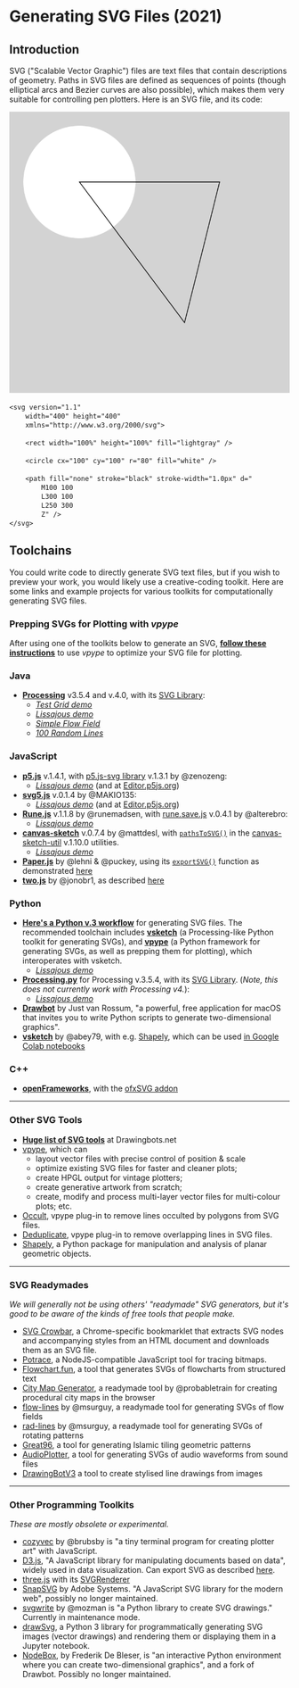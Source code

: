 # Generating SVG Files (2021)

## Introduction

SVG ("Scalable Vector Graphic") files are text files that contain descriptions of geometry. Paths in SVG files are defined as sequences of points (though elliptical arcs and Bezier curves are also possible), which makes them very suitable for controlling pen plotters. Here is an SVG file, and its code: 

<img src="simple_svg.svg">

```
<svg version="1.1"
	width="400" height="400"
	xmlns="http://www.w3.org/2000/svg">

	<rect width="100%" height="100%" fill="lightgray" />

	<circle cx="100" cy="100" r="80" fill="white" />

	<path fill="none" stroke="black" stroke-width="1.0px" d="
		M100 100 
		L300 100 
		L250 300 
		Z" />
</svg>
```


## Toolchains

You could write code to directly generate SVG text files, but if you wish to preview your work, you would likely use a creative-coding toolkit. Here are some links and example projects for various toolkits for computationally generating SVG files. 

### Prepping SVGs for Plotting with *vpype*

After using one of the toolkits below to generate an SVG, [**follow these instructions**](vpype_svg_prep/README.md) to use *vpype* to optimize your SVG file for plotting. 


### Java

* [**Processing**](https://processing.org/) v3.5.4 and v.4.0, with its [SVG Library](https://processing.org/reference/libraries/svg/index.html): 
  * [*Test Grid demo*](processing_java/svg_lissajous/svg_testgrid.pde)
  * [*Lissajous demo*](processing_java/svg_lissajous/svg_lissajous.pde)
  * [*Simple Flow Field*](processing_java/svg_simpleFlowField/svg_simpleFlowField.pde)
  * [*100 Random Lines*](processing_java/svg_random_lines/svg_random_lines.pde)


### JavaScript

* [**p5.js**](https://p5js.org/) v.1.4.1, with [p5.js-svg library](https://github.com/zenozeng/p5.js-svg) v.1.3.1 by @zenozeng: 
  * [*Lissajous demo*](p5js/svg_lissajous/sketch.js) (and at [Editor.p5js.org](https://editor.p5js.org/golan/sketches/Eu6b4gm_i))
* [**svg5.js**](https://www.npmjs.com/package/svg5) v.0.1.4 by @MAKIO135: 
  * [*Lissajous demo*](svg5/svg_lissajous/sketch.js) (and at [Editor.p5js.org](https://editor.p5js.org/golan/sketches/QbOhi4I1v))
* [**Rune.js**](http://runemadsen.github.io/rune.js/) v.1.1.8 by @runemadsen, with [rune.save.js](https://www.npmjs.com/package/rune.save.js) v.0.4.1 by @alterebro:
  * [*Lissajous demo*](runejs/svg_lissajous/sketch.js)
* [**canvas-sketch**](https://github.com/mattdesl/canvas-sketch/) v.0.7.4 by @mattdesl, with [```pathsToSVG()```](https://github.com/mattdesl/canvas-sketch-util/blob/master/docs/penplot.md#pathsToSVG) in the [canvas-sketch-util](https://github.com/mattdesl/canvas-sketch-util/blob/master/docs/penplot.md) v.1.10.0 utilities.
  * [*Lissajous demo*](canvas-sketch-js/svg_lissajous.js)
* [**Paper.js**](http://paperjs.org/) by @lehni & @puckey, using its [```exportSVG()```](http://paperjs.org/reference/project/#exportsvg) function as demonstrated [here](http://paperjs.org/features/#svg-import-and-export) 
* [**two.js**](https://github.com/jonobr1/two.js) by @jonobr1, as described [here](https://github.com/jonobr1/two.js/issues/80)


### Python

* [**Here's a Python v.3 workflow**](python/README.md) for generating SVG files. The recommended toolchain includes [**vsketch**](https://github.com/abey79/vsketch) (a Processing-like Python toolkit for generating SVGs), and [**vpype**](https://vpype.readthedocs.io/en/latest/index.html) (a Python framework for generating SVGs, as well as prepping them for plotting), which interoperates with vsketch.
  * [*Lissajous demo*](python/svg_lissajous/sketch_svg_lissajous.py)
* [**Processing.py**](https://py.processing.org/) for Processing v.3.5.4, with its [SVG Library](https://processing.org/reference/libraries/svg/index.html). (*Note, this does not currently work with Processing v4.*): 
  * [*Lissajous demo*](processing_py/svg_lissajous/svg_lissajous.pyde)
* [**Drawbot**](https://www.drawbot.com/) by Just van Rossum, "a powerful, free application for macOS that invites you to write Python scripts to generate two-dimensional graphics". 
* [**vsketch**](https://github.com/abey79/vsketch) by @abey79, with e.g. [Shapely](https://shapely.readthedocs.io/en/latest/), which can be used [in Google Colab notebooks](https://vsketch.readthedocs.io/en/latest/install.html#using-notebooks)

### C++

* [**openFrameworks**](https://openframeworks.cc/), with the [ofxSVG addon](https://openframeworks.cc/documentation/ofxSVG/ofxSVG/)


---

### Other SVG Tools

* [**Huge list of SVG tools**](https://drawingbots.net/resources#5) at Drawingbots.net
* [vpype](https://github.com/abey79/vpype), which can 
  * layout vector files with precise control of position & scale
  * optimize existing SVG files for faster and cleaner plots;
  * create HPGL output for vintage plotters;
  * create generative artwork from scratch;
  * create, modify and process multi-layer vector files for multi-colour plots; etc.
* [Occult](https://github.com/LoicGoulefert/occult), vpype plug-in to remove lines occulted by polygons from SVG files.
* [Deduplicate](https://github.com/LoicGoulefert/deduplicate), vpype plug-in to remove overlapping lines in SVG files.
* [Shapely](https://shapely.readthedocs.io/en/latest/project.html), a Python package for manipulation and analysis of planar geometric objects.

---

### SVG Readymades

*We will generally not be using others' "readymade" SVG generators, but it's good to be aware of the kinds of free tools that people make.*

* [SVG Crowbar](https://nytimes.github.io/svg-crowbar/), a Chrome-specific bookmarklet that extracts SVG nodes and accompanying styles from an HTML document and downloads them as an SVG file.
* [Potrace](https://www.npmjs.com/package/potrace), a NodeJS-compatible JavaScript tool for tracing bitmaps.
* [Flowchart.fun](https://flowchart.fun/), a tool that generates SVGs of flowcharts from structured text
* [City Map Generator](https://maps.probabletrain.com/#/), a readymade tool by @probabletrain for creating procedural city maps in the browser
* [flow-lines](https://msurguy.github.io/flow-lines/) by @msurguy, a readymade tool for generating SVGs of flow fields
* [rad-lines](https://msurguy.github.io/rad-lines/) by @msurguy, a readymade tool for generating SVGs of rotating patterns
* [Great96](https://isohedral.ca/great-96/), a tool for generating Islamic tiling geometric patterns
* [AudioPlotter](https://audioplotter.ars.is/), a tool for generating SVGs of audio waveforms from sound files
* [DrawingBotV3](https://github.com/SonarSonic/DrawingBotV3) a tool to create stylised line drawings from images

---

### Other Programming Toolkits

*These are mostly obsolete or experimental.*

* [cozyvec](https://brubsby.itch.io/cozyvec) by @brubsby is "a tiny terminal program for creating plotter art" with JavaScript.
* [D3.js](https://d3js.org/), "A JavaScript library for manipulating documents based on data", widely used in data visualization. Can export SVG as described [here](https://observablehq.com/@mbostock/saving-svg).
* [three.js](https://threejs.org/) with its [SVGRenderer](https://threejs.org/docs/#examples/en/renderers/SVGRenderer)
* [SnapSVG](http://snapsvg.io/) by Adobe Systems. "A JavaScript SVG library for the modern web", possibly no longer maintained.
* [svgwrite](https://pypi.org/project/svgwrite/) by @mozman is "a Python library to create SVG drawings." Currently in maintenance mode.
* [drawSvg](https://pypi.org/project/drawSvg/), a Python 3 library for programmatically generating SVG images (vector drawings) and rendering them or displaying them in a Jupyter notebook. 
* [NodeBox](https://www.nodebox.net/code/index.php/Home.html), by Frederik De Bleser, is "an interactive Python environment where you can create two-dimensional graphics", and a fork of Drawbot. Possibly no longer maintained.